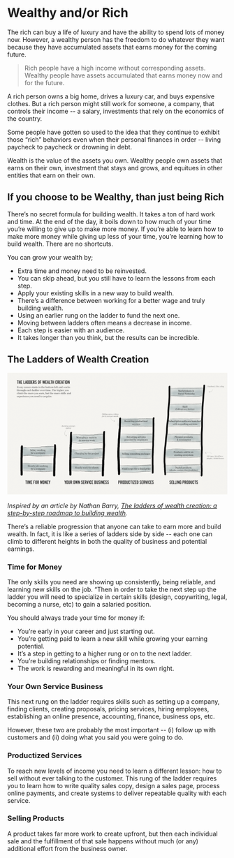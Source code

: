 # Wealthy and/or Rich

The rich can buy a life of luxury and have the ability to spend lots of money now. However, a wealthy person has the freedom to do whatever they want because they have accumulated assets that earns money for the coming future.

> Rich people have a high income without corresponding assets.
> Wealthy people have assets accumulated that earns money now and for the future.

A rich person owns a big home, drives a luxury car, and buys expensive clothes. But a rich person might still work for someone, a company, that controls their income -- a salary, investments that rely on the economics of the country.

Some people have gotten so used to the idea that they continue to exhibit those “rich” behaviors even when their personal finances in order -- living paycheck to paycheck or drowning in debt.

Wealth is the value of the assets you own. Wealthy people own assets that earns on their own, investment that stays and grows, and equitues in other entities that earn on their own.

## If you choose to be Wealthy, than just being Rich

There’s no secret formula for building wealth. It takes a ton of hard work and time. At the end of the day, it boils down to how much of your time you’re willing to give up to make more money. If you’re able to learn how to make more money while giving up less of your time, you’re learning how to build wealth. There are no shortcuts.

You can grow your wealth by;

- Extra time and money need to be reinvested.
- You can skip ahead, but you still have to learn the lessons from each step.
- Apply your existing skills in a new way to build wealth.
- There’s a difference between working for a better wage and truly building wealth.
- Using an earlier rung on the ladder to fund the next one.
- Moving between ladders often means a decrease in income.
- Each step is easier with an audience.
- It takes longer than you think, but the results can be incredible.

## The Ladders of Wealth Creation

![The Ladders of Wealth Creation](/life/the-leaders-of-wealth-creation.png "The Ladders of Wealth Creation")

_Inspired by an article by Nathan Barry, [The ladders of wealth creation: a step-by-step roadmap to building wealth](https://nathanbarry.com/wealth-creation/)._

There’s a reliable progression that anyone can take to earn more and build wealth. In fact, it is like a series of ladders side by side -- each one can climb to different heights in both the quality of business and potential earnings.

### Time for Money

The only skills you need are showing up consistently, being reliable, and learning new skills on the job. “Then in order to take the next step up the ladder you will need to specialize in certain skills (design, copywriting, legal, becoming a nurse, etc) to gain a salaried position.

You should always trade your time for money if:

- You’re early in your career and just starting out.
- You’re getting paid to learn a new skill while growing your earning potential.
- It’s a step in getting to a higher rung or on to the next ladder.
- You’re building relationships or finding mentors.
- The work is rewarding and meaningful in its own right.


### Your Own Service Business

This next rung on the ladder requires skills such as setting up a company, finding clients, creating proposals, pricing services, hiring employees, establishing an online presence, accounting, finance, business ops, etc. 

However, these two are probably the most important -- (i) follow up with customers and (ii) doing what you said you were going to do.

### Productized Services

To reach new levels of income you need to learn a different lesson: how to sell without ever talking to the customer. This rung of the ladder requires you to learn how to write quality sales copy, design a sales page, process online payments, and create systems to deliver repeatable quality with each service. 

### Selling Products

A product takes far more work to create upfront, but then each individual sale and the fulfillment of that sale happens without much (or any) additional effort from the business owner.